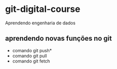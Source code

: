# git-digital-course
Aprendendo engenharia de dados

## aprendendo novas funções no git

* comando git push*
* comando git pull
* comando git fetch
